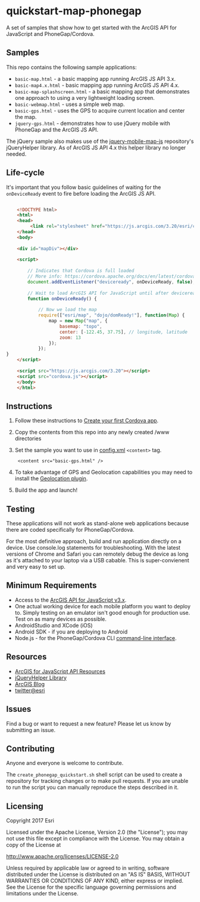 # quickstart-map-phonegap

A set of samples that show how to get started with the ArcGIS API for JavaScript and PhoneGap/Cordova. 

## Samples
This repo contains the following sample applications:

* `basic-map.html` - a basic mapping app running ArcGIS JS API 3.x.
* `basic-map4.x.html` - basic mapping app running ArcGIS JS API 4.x.
* `basic-map-splashscreen.html` - a basic mapping app that demonstrates one approach to using a very lightweight loading screen.
* `basic-webmap.html` - uses a simple web map.
* `basic-gps.html` - uses the GPS to acquire current location and center the map.
* `jquery-gps.html` - demonstrates how to use jQuery mobile with PhoneGap and the ArcGIS JS API. 

The jQuery sample also makes use of the [jquery-mobile-map-js](https://github.com/Esri/jquery-mobile-map-js) repository's jQueryHelper library. As of ArcGIS JS API 4.x this helper library no longer needed.

## Life-cycle

It's important that you follow basic guidelines of waiting for the `onDeviceReady` event to fire before loading the ArcGIS JS API.


```html

	<!DOCTYPE html>
	<html>
	<head>
         <link rel="stylesheet" href="https://js.arcgis.com/3.20/esri/css/esri.css">
	</head>
    <body>
    
    <div id="mapDiv"></div>
    
	<script>
	
        // Indicates that Cordova is full loaded
        // More info: https://cordova.apache.org/docs/en/latest/cordova/events/events.html
        document.addEventListener("deviceready", onDeviceReady, false);
        
        // Wait to load ArcGIS API for JavaScript until after deviceready event
        function onDeviceReady() {
        
            // Now we load the map
            require(["esri/map", "dojo/domReady!"], function(Map) {
                map = new Map("map", {
                    basemap: "topo",  
                    center: [-122.45, 37.75], // longitude, latitude
                    zoom: 13
                });
            });
}
	</script>
	
	<script src="https://js.arcgis.com/3.20"></script>
	<script src="cordova.js"></script>
    </body>
    </html>

```

## Instructions


1. Follow these instructions to [Create your first Cordova app](https://cordova.apache.org/docs/en/latest/guide/cli/index.html).

2. Copy the contents from this repo into any newly created /www directories
3. Set the sample you want to use in [config.xml](https://cordova.apache.org/docs/en/latest/config_ref/index.html) `<content>` tag.

    	<content src="basic-gps.html" />

8. To take advantage of GPS and Geolocation capabilities you may need to install the [Geolocation plugin](https://www.npmjs.com/package/cordova-plugin-geolocation). 
9. Build the app and launch!

## Testing

These applications will not work as stand-alone web applications because there are coded specifically for PhoneGap/Cordova. 

For the most definitive approach, build and run application directly on a device. Use console.log statements for troubleshooting. With the latest versions of Chrome and Safari you can remotely debug the device as long as it's attached to your laptop via a USB cabable. This is super-convienent and very easy to set up.

## Minimum Requirements

* Access to the [ArcGIS API for JavaScript v3.x](https://developers.arcgis.com/javascript/3/jsapi/).
* One actual working device for each mobile platform you want to deploy to. Simply testing on an emulator isn't good enough for production use. Test on as many devices as possible.
* AndroidStudio and XCode (iOS)
* Android SDK - if you are deploying to Android
* Node.js - for the PhoneGap/Cordova CLI [command-line interface](https://cordova.apache.org/docs/en/latest/guide/cli/#installing-the-cordova-cli). 

## Resources

* [ArcGIS for JavaScript API Resources](https://developers.arcgis.com/javascript/3/jsapi/)
* [jQueryHelper Library](https://github.com/Esri/jquery-mobile-map-js)
* [ArcGIS Blog](http://blogs.esri.com/esri/arcgis/)
* [twitter@esri](http://twitter.com/esri)

## Issues

Find a bug or want to request a new feature?  Please let us know by submitting an issue.

## Contributing

Anyone and everyone is welcome to contribute. 

The `create_phonegap_quickstart.sh` shell script can be used to create a repository for tracking changes or to make pull requests. If you are unable to run the script you can manually reproduce the steps described in it. 

## Licensing
Copyright 2017 Esri

Licensed under the Apache License, Version 2.0 (the "License");
you may not use this file except in compliance with the License.
You may obtain a copy of the License at

   http://www.apache.org/licenses/LICENSE-2.0

Unless required by applicable law or agreed to in writing, software
distributed under the License is distributed on an "AS IS" BASIS,
WITHOUT WARRANTIES OR CONDITIONS OF ANY KIND, either express or implied.
See the License for the specific language governing permissions and
limitations under the License.